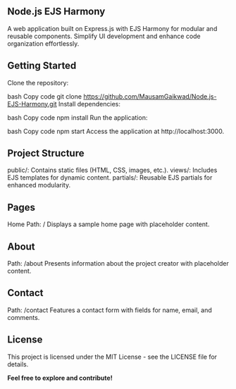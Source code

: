## Node.js EJS Harmony
A web application built on Express.js with EJS Harmony for modular and reusable components. Simplify UI development and enhance code organization effortlessly.

## Getting Started
Clone the repository:

bash
Copy code
git clone https://github.com/MausamGaikwad/Node.js-EJS-Harmony.git
Install dependencies:

bash
Copy code
npm install
Run the application:

bash
Copy code
npm start
Access the application at http://localhost:3000.

## Project Structure
public/: Contains static files (HTML, CSS, images, etc.).
views/: Includes EJS templates for dynamic content.
partials/: Reusable EJS partials for enhanced modularity.
## Pages
Home
Path: /
Displays a sample home page with placeholder content.
## About
Path: /about
Presents information about the project creator with placeholder content.
## Contact
Path: /contact
Features a contact form with fields for name, email, and comments.
## License
This project is licensed under the MIT License - see the LICENSE file for details.

**Feel free to explore and contribute!**
